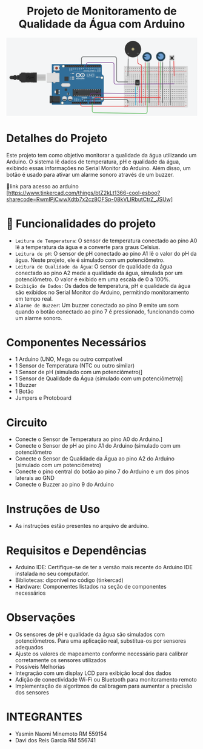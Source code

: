 <h1 align="center"> Projeto de Monitoramento de Qualidade da Água com Arduino</h1>

![iamgem do arduino](circuito.png)

# Detalhes do Projeto
Este projeto tem como objetivo monitorar a qualidade da água utilizando um Arduino. O sistema lê dados de temperatura, pH e qualidade da água, exibindo essas informações no Serial Monitor do Arduino. Além disso, um botão é usado para ativar um alarme sonoro através de um buzzer.

🔗link para acesso ao arduino [https://www.tinkercad.com/things/btZ2kLt1366-cool-esboo?sharecode=RwmIPjCwwXdtb7x2cz8OFSp-08kVLIRbutCtrZ_JSUw]

# :hammer: Funcionalidades do projeto

- `Leitura de Temperatura`: O sensor de temperatura conectado ao pino A0 lê a temperatura da água e a converte para graus Celsius.
- `Leitura de pH`: O sensor de pH conectado ao pino A1 lê o valor do pH da água. Neste projeto, ele é simulado com um potenciômetro.
- `Leitura de Qualidade da Água`: O sensor de qualidade da água conectado ao pino A2 mede a qualidade da água, simulada por um potenciômetro. O valor é exibido em uma escala de 0 a 100%.
- `Exibição de Dados`: Os dados de temperatura, pH e qualidade da água são exibidos no Serial Monitor do Arduino, permitindo monitoramento em tempo real.
- `Alarme de Buzzer`: Um buzzer conectado ao pino 9 emite um som quando o botão conectado ao pino 7 é pressionado, funcionando como um alarme sonoro.


# Componentes Necessários
- 1 Arduino (UNO, Mega ou outro compatível
- 1 Sensor de Temperatura (NTC ou outro similar)
- 1 Sensor de pH (simulado com um potenciômetro)]
- 1 Sensor de Qualidade da Água (simulado com um potenciômetro)]
- 1 Buzzer
- 1 Botão
- Jumpers e Protoboard
  

# Circuito
- Conecte o Sensor de Temperatura ao pino A0 do Arduino.]
- Conecte o Sensor de pH ao pino A1 do Arduino (simulado com um potenciômetro
- Conecte o Sensor de Qualidade da Água ao pino A2 do Arduino (simulado com um potenciômetro)
- Conecte o pino central do botão ao pino 7 do Arduino e um dos pinos laterais ao GND
- Conecte o Buzzer ao pino 9 do Arduino

# Instruções de Uso
- As instruções estão presentes no arquivo de arduino.

# Requisitos e Dependências
- Arduino IDE: Certifique-se de ter a versão mais recente do Arduino IDE instalada no seu computador.
- Bibliotecas: diponível no código (tinkercad)
- Hardware: Componentes listados na seção de componentes necessários

# Observações
- Os sensores de pH e qualidade da água são simulados com potenciômetros. Para uma aplicação real, substitua-os por sensores adequados
- Ajuste os valores de mapeamento conforme necessário para calibrar corretamente os sensores utilizados
- Possíveis Melhorias
- Integração com um display LCD para exibição local dos dados
- Adição de conectividade Wi-Fi ou Bluetooth para monitoramento remoto
- Implementação de algoritmos de calibragem para aumentar a precisão dos sensores

# INTEGRANTES
- Yasmin Naomi Minemoto RM 559154
- Davi dos Reis Garcia RM 556741


